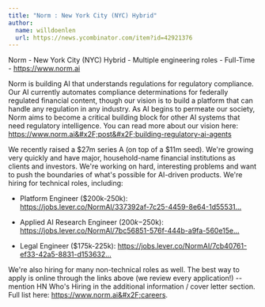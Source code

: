 ```yaml
---
title: "Norm : New York City (NYC) Hybrid"
author:
  name: willdoenlen
  url: https://news.ycombinator.com/item?id=42921376
---
```

Norm - New York City (NYC) Hybrid - Multiple engineering roles - Full-Time - <a href="https:&#x2F;&#x2F;www.norm.ai" rel="nofollow">https:&#x2F;&#x2F;www.norm.ai</a>

Norm is building AI that understands regulations for regulatory compliance. Our AI currently automates compliance determinations for federally regulated financial content, though our vision is to build a platform that can handle any regulation in any industry. As AI begins to permeate our society, Norm aims to become a critical building block for other AI systems that need regulatory intelligence. You can read more about our vision here: <a href="https:&#x2F;&#x2F;www.norm.ai&#x2F;post&#x2F;building-regulatory-ai-agents" rel="nofollow">https:&#x2F;&#x2F;www.norm.ai&#x2F;post&#x2F;building-regulatory-ai-agents</a>

We recently raised a $27m series A (on top of a $11m seed). We&#x27;re growing very quickly and have major, household-name financial institutions as clients and investors. We&#x27;re working on hard, interesting problems and want to push the boundaries of what&#x27;s possible for AI-driven products. We&#x27;re hiring for technical roles, including:

- Platform Engineer ($200k-250k): <a href="https:&#x2F;&#x2F;jobs.lever.co&#x2F;NormAI&#x2F;337392af-7c25-4459-8e64-1d55531c3957" rel="nofollow">https:&#x2F;&#x2F;jobs.lever.co&#x2F;NormAI&#x2F;337392af-7c25-4459-8e64-1d55531...</a>

- Applied AI Research Engineer ($200k-$250k): <a href="https:&#x2F;&#x2F;jobs.lever.co&#x2F;NormAI&#x2F;7bc56851-576f-444b-a9fa-560e15e0e0f8" rel="nofollow">https:&#x2F;&#x2F;jobs.lever.co&#x2F;NormAI&#x2F;7bc56851-576f-444b-a9fa-560e15e...</a>

- Legal Engineer ($175k-225k): <a href="https:&#x2F;&#x2F;jobs.lever.co&#x2F;NormAI&#x2F;7cb40761-ef33-42a5-8831-d153632ef4c6" rel="nofollow">https:&#x2F;&#x2F;jobs.lever.co&#x2F;NormAI&#x2F;7cb40761-ef33-42a5-8831-d153632...</a>

We&#x27;re also hiring for many non-technical roles as well. The best way to apply is online through the links above (we review every application!) -- mention HN Who&#x27;s Hiring in the additional information &#x2F; cover letter section. Full list here: <a href="https:&#x2F;&#x2F;www.norm.ai&#x2F;careers" rel="nofollow">https:&#x2F;&#x2F;www.norm.ai&#x2F;careers</a>.
<JobApplication />
